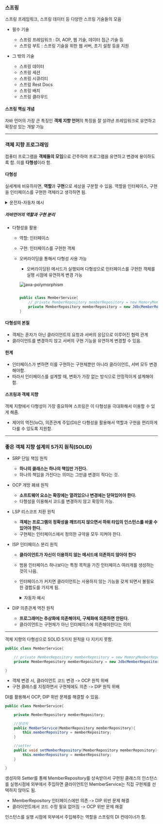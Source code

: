 ### 스프링

스프링 프레임워크, 스프링 데이터 등 다양한 스프링 기술들의 모음

- 필수 기술
    - 스프링 프레임워크 : DI, AOP, 웹 기술, 데이터 접근 기술 등
    - 스프링 부트 : 스프링 기술을 위한 웹 서버, 초기 설정 등을 지원

- 그 밖의 기술
    - 스프링 데이터
    - 스프링 세션
    - 스프링 시큐리티
    - 스프링 Rest Docs
    - 스프링 배치
    - 스프링 클라우드


#### 스프링 핵심 개념

자바 언어의 가장 큰 특징인 <b>객체 지향 언어</b>의 특징을 잘 살려낸 프레임워크로 유연하고 확장성 있는 개발 가능



---
### 객체 지향 프로그래밍

컴퓨터 프로그램을 <b>객체들의 모임</b>으로 간주하여 프로그램을 유연하고 변경에 용이하도록 함.
이를 <b>다형성</b>이라 함.

#### 다형성

실세계에 비유하자면, <b>역할</b>과 <b>구현</b>으로 세상을 구분할 수 있음.
역할을 인터페이스, 구현을 인터페이스를 구현한 객체라고 생각하면 됨.


<details>
<summary>운전자-자동차 예시</summary>

![polymorphism](https://media.vlpt.us/images/lsj16632/post/ef286ebb-e5d2-4410-88fa-e70ba8d192e2/img1.png)


운전자 역할과 자동차 역할이 존재.
자동차 역할을 K3, 아반떼, 테슬라 모델3가 구현함.

###### 운전자가 자동차를 K3에서 아반떼로 바꾼다면?

운전자는 아반떼용 운전법을 다시 익혀야하는가?

자동차가 변경되면서 디자인 등의 속성은 달라질 수 있지만 엑셀 기능, 브레이크 기능 등 자동차의 역할은 변하지 않음.
따라서 자동차가 그 역할만 잘한다면 자동차의 종류와 상관없이 운전 면허를 가진 운전자는 운전이 가능함.

즉, 자동차의 역할만 잘 수행되면 얼마든지 새로운 자동차를 만들 수 있는 확장성을 제공할 수 있음. 운전자는 자동차의 역할만 알면 되고 구현한 자동차의 내부 구조는 알 필요가 없음. 따라서 내부 구조 변경에 매우 용이함.



</details>


##### 자바언어의 역할과 구현 분리

- 다형성을 활용
    - 역할: 인터페이스
    - 구현: 인터페이스를 구현한 객체
    - 오버라이딩을 통해서 다형성 사용 가능

        - 오버라이딩된 메서드가 실행되며 다형성으로 인터페이스를 구현한 객체를 실행 시점에 유연하게 변경 가능

        ![java-polymorphism](https://media.vlpt.us/images/kai/post/907e98d9-c018-43b0-a863-4b9facf96198/image.png)

        

        ``` java
        
        public class MemberService{
            // private MemberRepository memberRepository = new MemoryMemberRepository();
            private MemberRepository memberRepository = new JdbcMemberRepository();
        }
        ``` 

        

#### 다형성의 본질

- 객체는 혼자가 아닌 클라이언트의 요청과 서버의 응답으로 이루어진 협력 관계
- 클라이언트를 변경하지 않고 서버의 구현 기능을 유연하게 변경할 수 있음.


#### 한계

- 인터페이스가 변하면 이를 구현하는 구현체뿐만 아니라 클라이언트, 서버 모두 변경해야함.
- 따라서 인터페이스를 설계할 때, 변화가 가장 없는 방식으로 안정적이게 설계해야함.


#### 스프링과 객체 지향

객체 지향에서 다형성이 가장 중요하며 스프링은 이 다형성을 극대화해서 이용할 수 있게 해줌.

- 제어의 역전(IoC), 의존관계 주입(DI)은 다형성을 활용해서 역할과 구현을 편리하게 다룰 수 있도록 지원함.


---


### 좋은 객체 지향 설계의 5가지 원칙(SOLID)

- SRP 단일 책임 원칙
    - <b>하나의 클래스는 하나의 책임만 가진다.</b>
    - 하나의 책임을 가진다는 의미는 그만큼 변경이 적다는 것.



- OCP 개방 폐쇄 원칙
    - <b>소프트웨어 요소는 확장에는 열려있으나 변경에는 닫혀있어야 한다.</b>
    - 다형성을 이용해서 코드를 변경하지 않고 확장이 가능.

- LSP 리스코프 치환 원칙
    - <b>객체는 프로그램의 정확성을 깨뜨리지 않으면서 하위 타입의 인스턴스를 바꿀 수 있어야 한다.</b>
    - 구현체는 인터페이스에서 정의한 규약을 모두 지켜야 한다.

- ISP 인터페이스 분리 원칙
    - <b>클라이언트가 자신이 이용하지 않는 메서드에 의존하지 않아야 한다</b>
    - 범용 인터페이스 하나보다는 특정 목적을 가진 인터페이스 여러개를 생성하는 것이 나음.
    - 인터페이스가 커지면 클라이언트는 사용하지 않는 기능을 갖게 되면서 불필요한 결합도를 가지게 됨.
        <details>
        <summary>자동차 예시</summary>

        - 자동차 인터페이스 또한 운전 인터페이스와 정비 인터페이스로 분리, 사용자 클라이언트도 운전자 클라이언트와 정비사 클라이언트로 분리
        - 이렇게 분리하면 정비 인터페이스가 변해도 운전자 클라이언트에는 영향을 주지 않음.

        ``` java

        // ISP 적용 전
        public interface Car{

            void drive();
            void fix();

        }


        // ISP 적용 후
        public interface Drive{

            void drive();

        }

        public interface Fix{

            void fix();

        }
        ```

        위와 같이 운전, 정비에 대한 범용 자동차 인터페이스를 생성하는 것보다, 특정 기능만 담은 인터페이스를 여러개 생성하는 것이 좋음.

        이러한 방식으로 인터페이스 클라이언트는 꼭 필요한 메서드들만 이용 가능함.
        </details>


- DIP 의존관계 역전 원칙
    - <b>프로그래머는 추상화에 의존해야지, 구체화에 의존하면 안된다.</b>
    - 클라이언트는 구현체가 아닌 인터페이스에 의존해야한다는 의미


---

객체 지향의 다형성으로 SOLID 5가지 원칙을 다 지키지 못함.

``` java
public class MemberService{

    // private MemberRepository memberRepository = new MemoryMemberRepository();
    private MemberRepository memberRepository = new JdbcMemberRepository();

}
``` 

- 객체 변경 시, 클라이언트 코드 변경 -> OCP 원칙 위배
- 구현 클래스를 지정하면서 구현체에도 의존 -> DIP 원칙 위배


DI를 활용해서 OCP, DIP 위반 문제를 해결할 수 있음.


``` java
public class MemberService{

    private MemberRepository memberRepository;

    //생성자
    public MemberService(MemberRepository memberRepository){
        this.memberRepository = memberRepository;
    }

    //setter
    public void setMemberRepository(MemberRepository memberRepository){
        this.memberRepository = memberRepository;
    }

}
```

생성자와 Setter를 통해 MemberRepository를 상속받아서 구현된 클래스의 인스턴스를 실행시점에 외부에서 주입하면 클라이언트인 MemberService는 직접 구현체를 선택하지 않아도 됨.

- MemberRepository 인터페이스에만 의존 -> DIP 위반 문제 해결
- 클라이언트에서 코드 수정 필요 없어짐 -> OCP 위반 문제 해결

인스턴스를 실행 시점에 외부에서 주입해주는 역할을 스프링의 DI 컨테이너가 함.



